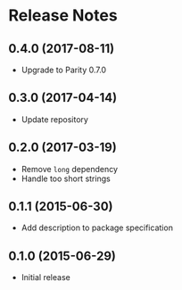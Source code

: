 # Release Notes

## 0.4.0 (2017-08-11)

- Upgrade to Parity 0.7.0

## 0.3.0 (2017-04-14)

- Update repository

## 0.2.0 (2017-03-19)

- Remove `long` dependency
- Handle too short strings

## 0.1.1 (2015-06-30)

- Add description to package specification

## 0.1.0 (2015-06-29)

- Initial release
